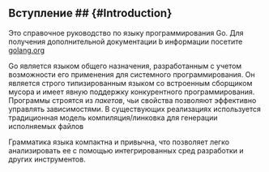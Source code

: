 ## Вступление ## {#Introduction}

Это справочное руководство по языку программирования Go. Для получения дополнительной документации b информации посетите [golang.org](http://golang.org)

Go является языком общего назначения, разработанным с учетом возможности его применения для системного программирования. Он является строго типизированным языком со встроенным сборщиком мусора и имеет явную поддержку конкурентного программирования. Программы строятся из _пакетов_, чьи свойства позволяют эффективно управлять зависимостями. В существующих реализациях используется традиционная модель компиляция/линковка для генерации исполняемых файлов

Грамматика языка компактна и привычна, что позволяет легко анализировать ее с помощью интегрированных сред разработки и других инструментов.
